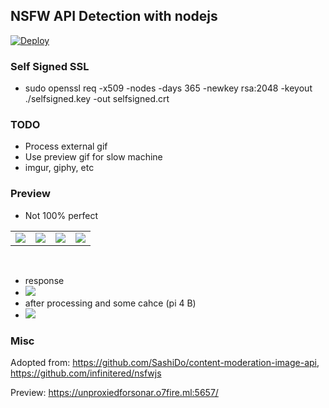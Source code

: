 ## NSFW API Detection with nodejs

[![Deploy](https://www.herokucdn.com/deploy/button.svg)](https://heroku.com/deploy?template=https://github.com/o7-Fire/NodeNsfwJSAPI)


### Self Signed SSL
- sudo openssl req -x509 -nodes -days 365 -newkey rsa:2048 -keyout ./selfsigned.key -out selfsigned.crt


### TODO
- Process external gif
- Use preview gif for slow machine
- imgur, giphy, etc


### Preview
- Not 100% perfect
<table align="center">
  <tbody>
    <tr>
      <td align="center">
        <a
          href="https://cdn.discordapp.com/attachments/840041811384860709/872868193511825428/unknown.png">
          <image
            src="https://cdn.discordapp.com/attachments/840041811384860709/872868193511825428/unknown.png" />
        </a>
      </td>
      <td align="center">
        <a
          href="https://cdn.discordapp.com/attachments/840041811384860708/872865181213032518/unknown.png">
          <image
            src="https://cdn.discordapp.com/attachments/840041811384860708/872865181213032518/unknown.png" />
        </a>
      </td>
      <td align="center">
        <a
          href="https://cdn.discordapp.com/attachments/840041811384860708/872867517125771355/unknown.png">
          <image
            src="https://cdn.discordapp.com/attachments/840041811384860708/872867517125771355/unknown.png"/>
        </a>
      </td>
            <td align="center">
        <a
          href="https://cdn.discordapp.com/attachments/840041811384860709/872868265372831785/unknown.png">
          <image
            src="https://cdn.discordapp.com/attachments/840041811384860709/872868265372831785/unknown.png"/>
        </a>
      </td>
    </tr>
  </tbody>
</table>
<br />

- response
- ![](https://cdn.discordapp.com/attachments/840041811384860708/872872718897385582/unknown.png)
- after processing and some cahce (pi 4 B)
- ![](https://media.discordapp.net/attachments/840041811384860709/872868502103535626/unknown.png)

### Misc

Adopted from:
https://github.com/SashiDo/content-moderation-image-api, https://github.com/infinitered/nsfwjs

Preview: 
https://unproxiedforsonar.o7fire.ml:5657/
